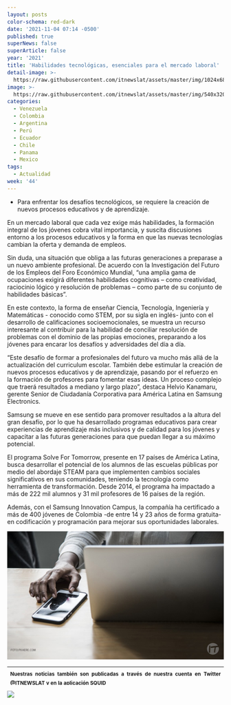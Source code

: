 ```yaml
---
layout: posts
color-schema: red-dark
date: '2021-11-04 07:14 -0500'
published: true
superNews: false
superArticle: false
year: '2021'
title: 'Habilidades tecnológicas, esenciales para el mercado laboral'
detail-image: >-
  https://raw.githubusercontent.com/itnewslat/assets/master/img/1024x680/Ejecutivo-en-Teletrabajo-g.jpg
image: >-
  https://raw.githubusercontent.com/itnewslat/assets/master/img/540x320/Ejecutivo-en-Teletrabajo-p.jpg
categories:
  - Venezuela
  - Colombia
  - Argentina
  - Perú
  - Ecuador
  - Chile
  - Panama
  - Mexico
tags:
  - Actualidad
week: '44'
---
```

- Para enfrentar los desafíos tecnológicos, se requiere la creación de nuevos procesos educativos y de aprendizaje.

En un mercado laboral que cada vez exige más habilidades, la formación integral de los jóvenes cobra vital importancia, y suscita discusiones entorno a los procesos educativos y la forma en que las nuevas tecnologías cambian la oferta y demanda de empleos.

Sin duda, una situación que obliga a las futuras generaciones a preparase a un nuevo ambiente profesional. De acuerdo con la Investigación del Futuro de los Empleos del Foro Económico Mundial, “una amplia gama de ocupaciones exigirá diferentes habilidades cognitivas – como creatividad, raciocinio lógico y resolución de problemas – como parte de su conjunto de habilidades básicas”.

En este contexto, la forma de enseñar Ciencia, Tecnología, Ingeniería y Matemáticas - conocido como STEM, por su sigla en inglés- junto con el desarrollo de calificaciones socioemocionales, se muestra un recurso interesante al contribuir para la habilidad de conciliar resolución de problemas con el dominio de las propias emociones, preparando a los jóvenes para encarar los desafíos y adversidades del día a día.

“Este desafío de formar a profesionales del futuro va mucho más allá de la actualización del curriculum escolar. También debe estimular la creación de nuevos procesos educativos y de aprendizaje, pasando por el refuerzo en la formación de profesores para fomentar esas ideas. Un proceso complejo que traerá resultados a mediano y largo plazo”, destaca Helvio Kanamaru, gerente Senior de Ciudadanía Corporativa para América Latina en Samsung Electronics.

Samsung se mueve en ese sentido para promover resultados a la altura del gran desafío, por lo que ha desarrollado programas educativos para crear experiencias de aprendizaje más inclusivos y de calidad para los jóvenes y capacitar a las futuras generaciones para que puedan llegar a su máximo potencial.

El programa Solve For Tomorrow, presente en 17 países de América Latina, busca desarrollar el potencial de los alumnos de las escuelas públicas por medio del abordaje STEAM para que implementen cambios sociales significativos en sus comunidades, teniendo la tecnología como herramienta de transformación. Desde 2014, el programa ha impactado a más de 222 mil alumnos y 31 mil profesores de 16 países de la región.

Además, con el Samsung Innovation Campus, la compañía ha certificado a más de 400 jóvenes de Colombia -de entre 14 y 23 años de forma gratuita- en codificación y programación para mejorar sus oportunidades laborales. 

![](https://raw.githubusercontent.com/itnewslat/assets/master/img/540x320/Ejecutivo-en-Teletrabajo-p.jpg)

<table style="height: 42px;" width="569">
<tbody>
<tr>
<td style="text-align: justify;"><sub><strong>Nuestras noticias también son publicadas a través de nuestra cuenta en Twitter <a href="https://twitter.com/itnewslat?lang=es">@ITNEWSLAT</a> y en la aplicación <a href="https://squidapp.co/en/">SQUID</a></strong></sub></td>
</tr>
</tbody>
</table>

<img src="https://tracker.metricool.com/c3po.jpg?hash=56f88a41e39ab42c063cc51676587a04"/>